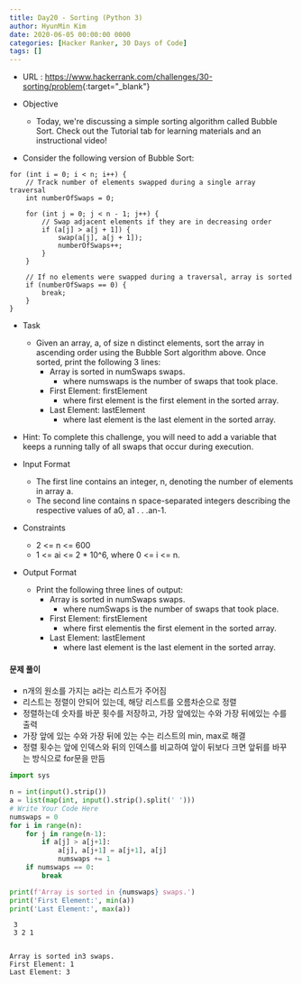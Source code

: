 ```yaml
---
title: Day20 - Sorting (Python 3)
author: HyunMin Kim
date: 2020-06-05 00:00:00 0000
categories: [Hacker Ranker, 30 Days of Code]
tags: []
---
```


- URL : <https://www.hackerrank.com/challenges/30-sorting/problem>{:target="_blank"}

- Objective
    - Today, we're discussing a simple sorting algorithm called Bubble Sort. Check out the Tutorial tab for learning materials and an instructional video!

- Consider the following version of Bubble Sort:

```
for (int i = 0; i < n; i++) {
    // Track number of elements swapped during a single array traversal
    int numberOfSwaps = 0;
    
    for (int j = 0; j < n - 1; j++) {
        // Swap adjacent elements if they are in decreasing order
        if (a[j] > a[j + 1]) {
            swap(a[j], a[j + 1]);
            numberOfSwaps++;
        }
    }
    
    // If no elements were swapped during a traversal, array is sorted
    if (numberOfSwaps == 0) {
        break;
    }
}
```
- Task
    - Given an array, a, of size n distinct elements, sort the array in ascending order using the Bubble Sort algorithm above. Once sorted, print the following 3 lines:
        - Array is sorted in numSwaps swaps.
            - where numswaps is the number of swaps that took place.
        - First Element: firstElement
            - where first element is the first element in the sorted array.
        - Last Element: lastElement
            - where last element is the last element in the sorted array.
- Hint: To complete this challenge, you will need to add a variable that keeps a running tally of all swaps that occur during execution.

- Input Format
    - The first line contains an integer, n, denoting the number of elements in array a.
    - The second line contains n space-separated integers describing the respective values of a0, a1 . . .an-1.

- Constraints
    - 2 <= n <= 600
    - 1 <= ai <= 2 * 10^6, where 0 <= i <= n.
    
- Output Format
    - Print the following three lines of output:
        - Array is sorted in numSwaps swaps.
            - where numSwaps is the number of swaps that took place.
        - First Element: firstElement
            - where first elementis the first element in the sorted array.
        - Last Element: lastElement
            - where last element is the last element in the sorted array.

#### 문제 풀이
- n개의 원소를 가지는 a라는 리스트가 주어짐
- 리스트는 정렬이 안되어 있는데, 해당 리스트를 오름차순으로 정렬
- 정렬하는데 숫자를 바꾼 횟수를 저장하고, 가장 앞에있는 수와 가장 뒤에있는 수를 출력
- 가장 앞에 있는 수와 가장 뒤에 있는 수는 리스트의 min, max로 해결
- 정렬 횟수는 앞에 인덱스와 뒤의 인덱스를 비교하여 앞이 뒤보다 크면 앞뒤를 바꾸는 방식으로 for문을 만듬


```python
import sys

n = int(input().strip())
a = list(map(int, input().strip().split(' ')))
# Write Your Code Here
numswaps = 0
for i in range(n):
    for j in range(n-1):
        if a[j] > a[j+1]:
            a[j], a[j+1] = a[j+1], a[j]
            numswaps += 1
    if numswaps == 0:
        break

print(f'Array is sorted in {numswaps} swaps.')
print('First Element:', min(a))
print('Last Element:', max(a))
```

     3
     3 2 1


    Array is sorted in3 swaps.
    First Element: 1
    Last Element: 3